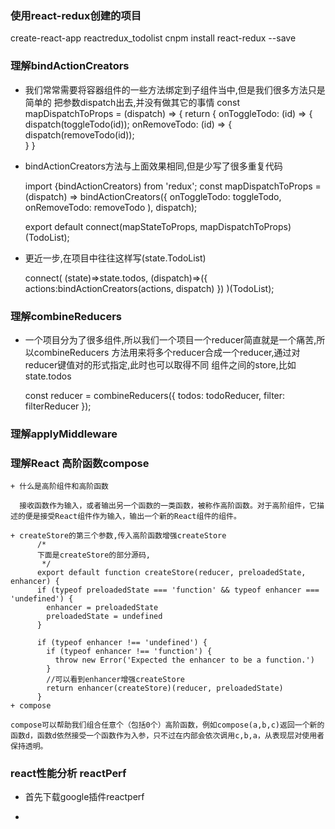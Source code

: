 ### 使用react-redux创建的项目

  create-react-app reactredux_todolist
  cnpm install react-redux --save 

### 理解bindActionCreators

  + 我们常常需要将容器组件的一些方法绑定到子组件当中,但是我们很多方法只是简单的
    把参数dispatch出去,并没有做其它的事情
      const mapDispatchToProps = (dispatch) => { 
      return { 
        onToggleTodo: (id) => { dispatch(toggleTodo(id)); 
        onRemoveTodo: (id) => { dispatch(removeTodo(id));   
        }
      }

  + bindActionCreators方法与上面效果相同,但是少写了很多重复代码
  
      import {bindActionCreators) from 'redux'; 
      const mapDispatchToProps = (dispatch) => bindActionCreators({ 
        onToggleTodo: toggleTodo, 
        onRemoveTodo: removeTodo ), 
      dispatch);     

      export default connect(mapStateToProps, mapDispatchToProps)(TodoList);

   + 更近一步,在项目中往往这样写(state.TodoList)
   
      connect(
        (state)=>state.todos,
        (dispatch)=>({
            actions:bindActionCreators(actions, dispatch)
        })
    )(TodoList);   

### 理解combineReducers

  + 一个项目分为了很多组件,所以我们一个项目一个reducer简直就是一个痛苦,所以combineReducers
    方法用来将多个reducer合成一个reducer,通过对reducer键值对的形式指定,此时也可以取得不同
    组件之间的store,比如state.todos 


      const reducer = combineReducers({
        todos: todoReducer,
        filter: filterReducer
      });


### 理解applyMiddleware     

   

### 理解React 高阶函数compose
  
    + 什么是高阶组件和高阶函数

      接收函数作为输入，或者输出另一个函数的一类函数，被称作高阶函数。对于高阶组件，它描述的便是接受React组件作为输入，输出一个新的React组件的组件。

    + createStore的第三个参数,传入高阶函数增强createStore
          /*
          下面是createStore的部分源码,
           */
          export default function createStore(reducer, preloadedState, enhancer) {
          if (typeof preloadedState === 'function' && typeof enhancer === 'undefined') {
            enhancer = preloadedState
            preloadedState = undefined
          }

          if (typeof enhancer !== 'undefined') {
            if (typeof enhancer !== 'function') {
              throw new Error('Expected the enhancer to be a function.')
            }
            //可以看到enhancer增强createStore
            return enhancer(createStore)(reducer, preloadedState)
          }
    + compose

    compose可以帮助我们组合任意个（包括0个）高阶函数，例如compose(a,b,c)返回一个新的函数d，函数d依然接受一个函数作为入参，只不过在内部会依次调用c,b,a，从表现层对使用者保持透明。


###  react性能分析 reactPerf
 
  + 首先下载google插件reactperf

  +      